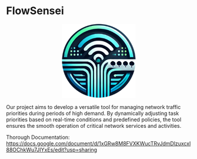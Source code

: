 # FlowSensei

<p align="center">
  <img src="FlowSensei.png" alt="Logo" width="200"/>
</p>

Our project aims to develop a versatile tool for managing network traffic priorities during periods of high demand. By dynamically adjusting task priorities based on real-time conditions and predefined policies, the tool ensures the smooth operation of critical network services and activities. 

Thorough Documentation:
https://docs.google.com/document/d/1xGRw8M8FVXKWucTRvJdmDlzuxcxl88OChkWu7JIYxEs/edit?usp=sharing
